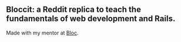  ## Bloccit: a Reddit replica to teach the fundamentals of web development and Rails.
 
 Made with my mentor at [Bloc](http://bloc.io).
